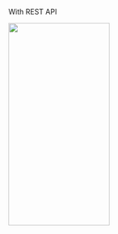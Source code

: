 With REST API


<img src="https://user-images.githubusercontent.com/91980956/144233279-0fbcea55-5acd-49a8-b75e-1a18bd7d43d4.jpg" width="200" height="400" />
